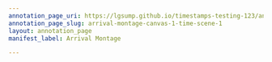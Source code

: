```yaml
---
annotation_page_uri: https://lgsump.github.io/timestamps-testing-123/annotations/arrival-montage-canvas-1-time-scene-1.json
annotation_page_slug: arrival-montage-canvas-1-time-scene-1
layout: annotation_page
manifest_label: Arrival Montage

---
```

